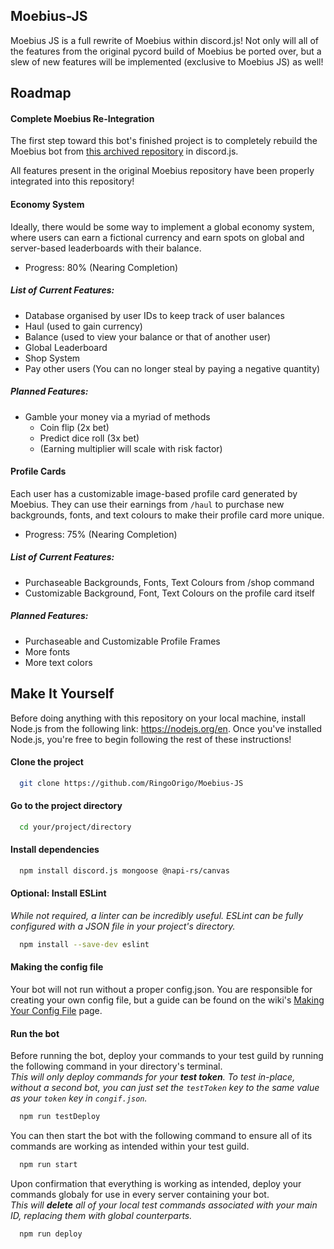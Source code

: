 ## Moebius-JS
Moebius JS is a full rewrite of Moebius within discord.js! Not only will all of the features from the original pycord build of Moebius be ported over, but a slew of new features will be implemented (exclusive to Moebius JS) as well!
## Roadmap

#### Complete Moebius Re-Integration
The first step toward this bot's finished project is to completely rebuild the Moebius bot from [this archived repository](https://github.com/RingoOrigo/moebius-bot) in discord.js.

All features present in the original Moebius repository have been properly integrated into this repository!

#### Economy System
Ideally, there would be some way to implement a global economy system, where users can earn a fictional currency and earn spots on global and server-based leaderboards with their balance. 

* Progress: 80% (Nearing Completion)

##### List of Current Features:
- Database organised by user IDs to keep track of user balances
- Haul (used to gain currency)
- Balance (used to view your balance or that of another user)
- Global Leaderboard
- Shop System
- Pay other users (You can no longer steal by paying a negative quantity)
##### Planned Features:
- Gamble your money via a myriad of methods
    - Coin flip (2x bet)
    - Predict dice roll (3x bet)
    - (Earning multiplier will scale with risk factor)

#### Profile Cards
Each user has a customizable image-based profile card generated by Moebius. They can use their earnings from `/haul` to purchase new backgrounds, fonts, and text colours to make their profile card more unique.

* Progress: 75% (Nearing Completion)

##### List of Current Features:
- Purchaseable Backgrounds, Fonts, Text Colours from /shop command
- Customizable Background, Font, Text Colours on the profile card itself
##### Planned Features:
- Purchaseable and Customizable Profile Frames
- More fonts
- More text colors

## Make It Yourself

Before doing anything with this repository on your local machine, install Node.js from the following link: https://nodejs.org/en. Once you've installed Node.js, you're free to begin following the rest of these instructions!

#### Clone the project
```bash
  git clone https://github.com/RingoOrigo/Moebius-JS
```

#### Go to the project directory
```bash
  cd your/project/directory
```

#### Install dependencies
```bash
  npm install discord.js mongoose @napi-rs/canvas
```

#### Optional: Install ESLint
*While not required, a linter can be incredibly useful. ESLint can be fully configured with a JSON file in your project's directory.*

```bash
  npm install --save-dev eslint
```

#### Making the config file
Your bot will not run without a proper config.json. You are responsible for creating your own config file, but a guide can be found on the wiki's [Making Your Config File](https://github.com/RingoOrigo/Moebius-JS/wiki/Making-Your-Config-File) page.

#### Run the bot
Before running the bot, deploy your commands to your test guild by running the following command in your directory's terminal. <br>
*This will only deploy commands for your **test token**. To test in-place, without a second bot, you can just set the `testToken` key to the same value as your `token` key in `congif.json`.*

```bash
  npm run testDeploy
```

You can then start the bot with the following command to ensure all of its commands are working as intended within your test guild.
```bash
  npm run start
```

Upon confirmation that everything is working as intended, deploy your commands globaly for use in every server containing your bot.<br>
*This will **delete** all of your local test commands associated with your main ID, replacing them with global counterparts.*
```bash
  npm run deploy
```
